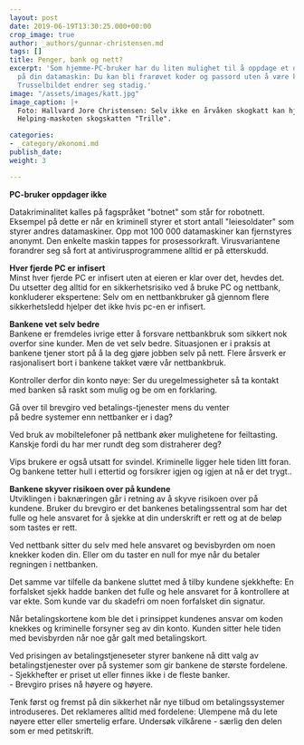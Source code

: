 ```yaml
---
layout: post
date: 2019-06-19T13:30:25.000+00:00
crop_image: true
author: _authors/gunnar-christensen.md
tags: []
title: Penger, bank og nett?
excerpt: 'Som hjemme-PC-bruker har du liten mulighet til å oppdage et data-innbrudd
  på din datamaskin: Du kan bli frarøvet koder og passord uten å være klar over det.
  Trusselbildet endrer seg stadig.'
image: "/assets/images/katt.jpg"
image_caption: |+
  Foto: Hallvard Jore Christensen: Selv ikke en årvåken skogkatt kan hjelpe deg når du er utsatt for datakriminalitet og identitetstyveri.
  Helping-maskoten skogskatten "Trille".

categories:
- _category/økonomi.md
publish_date: 
weight: 3

---
```

**PC-bruker oppdager ikke**

Datakriminalitet kalles på fagspråket "botnet" som står for robotnett. Eksempel på dette er når en kriminell styrer et stort antall "leiesoldater" som styrer andres datamaskiner. Opp mot 100 000 datamaskiner kan fjernstyres anonymt. Den enkelte maskin tappes for prosessorkraft. Virusvariantene forandrer seg så fort at antivirusprogrammene alltid er på etterskudd.

**Hver fjerde PC er infisert**  
Minst hver fjerde PC er infisert uten at eieren er klar over det, hevdes det. Du utsetter deg alltid for en sikkerhetsrisiko ved å bruke PC og nettbank, konkluderer ekspertene: Selv om en nettbankbruker gå gjennom flere sikkerhetsledd hjelper det ikke hvis pc-en er infisert.

**Bankene vet selv bedre**  
Bankene er fremdeles ivrige etter å forsvare nettbankbruk som sikkert nok overfor sine kunder. Men de vet selv bedre. Situasjonen er i praksis at bankene tjener stort på å la deg gjøre jobben selv på nett. Flere årsverk er rasjonalisert bort i bankene takket være vår nettbankbruk.

Kontroller derfor din konto nøye: Ser du uregelmessigheter så ta kontakt med banken så raskt som mulig og be om en forklaring.

Gå over til brevgiro ved betalings-tjenester mens du venter  
på bedre systemer enn nettbanker er i dag?

Ved bruk av mobiltelefoner på nettbank øker mulighetene for feiltasting. Kanskje fordi du har mer rundt deg som distraherer deg?

Vips brukere er også utsatt for svindel. Kriminelle ligger hele tiden litt foran. Og bankene tetter hull i ettertid og forsikrer igjen og igjen at nå er det trygt..

**Bankene skyver risikoen over på kundene**  
Utviklingen i baknæringen går i retning av å skyve risikoen over på kundene. Bruker du brevgiro er det bankenes betalingssentral som har det fulle og hele ansvaret for å sjekke at din underskrift er rett og at de beløp som tastes er rett.

Ved nettbank sitter du selv med hele ansvaret og bevisbyrden om noen knekker koden din. Eller om du taster en null for mye når du betaler regningen i nettbanken.

Det samme var tilfelle da bankene sluttet med å tilby kundene sjekkhefte: En forfalsket sjekk hadde banken det fulle og hele ansvaret for å kontrollere at var ekte. Som kunde var du skadefri om noen forfalsket din signatur.

Når betalingskortene kom ble det i prinsippet kundenes ansvar om koden knekkes og kriminelle forsyner seg av din konto. Kunden sitter hele tiden med bevisbyrden når noe går galt med betalingskort.

Ved prisingen av betalingstjeneseter styrer bankene nå ditt valg av betalingstjenester over på systemer som gir bankene de største fordelene.  
\- Sjekkhefter er priset ut eller finnes ikke i de fleste banker.  
\- Brevgiro prises nå høyere og høyere.

Tenk først og fremst på din sikkerhet når nye tilbud om betalingssystemer introduseres. Det reklameres alltid med fordelene: Ulempene må du lete nøyere etter eller smertelig erfare. Undersøk vilkårene - særlig den delen som er med petitskrift.